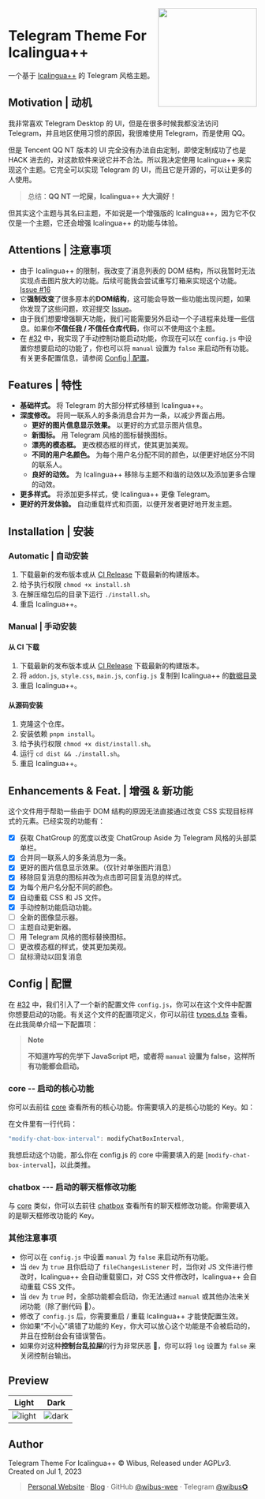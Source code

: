 <div>
<img align="right" width="200" src="https://github.com/wibus-wee/icalingua-theme-telegram/assets/62133302/115cdb16-88fa-4ba6-9a14-32b9ab669b1b#gh-dark-mode-only" />

</div>

# Telegram Theme For Icalingua++

一个基于 [Icalingua++](https://github.com/Icalingua-plus-plus/Icalingua-plus-plus) 的 Telegram 风格主题。

## Motivation | 动机

我非常喜欢 Telegram Desktop 的 UI，但是在很多时候我都没法访问 Telegram，并且地区使用习惯的原因，我很难使用 Telegram，而是使用 QQ。

但是 Tencent QQ NT 版本的 UI 完全没有办法自由定制，即使定制成功了也是 HACK 进去的，对这款软件来说它并不合法。所以我决定使用 Icalingua++ 来实现这个主题。它完全可以实现 Telegram 的 UI，而且它是开源的，可以让更多的人使用。

> 总结：**QQ NT 一坨屎，Icalingua++ 大大滴好！**

但其实这个主题与其名曰主题，不如说是一个增强版的 Icalingua++，因为它不仅仅是一个主题，它还会增强 Icalingua++ 的功能与体验。

## Attentions | 注意事项

- 由于 Icalingua++ 的限制，我改变了消息列表的 DOM 结构，所以我暂时无法实现点击图片放大的功能。后续可能我会尝试重写灯箱来实现这个功能。[Issue #16](https://github.com/wibus-wee/icalingua-theme-telegram/issues/16)
- 它**强制改变**了很多原本的**DOM结构**，这可能会导致一些功能出现问题，如果你发现了这些问题，欢迎提交 [Issue](https://github.com/wibus-wee/icalingua-theme-telegram/issues)。
- 由于我们想要增强聊天功能，我们可能需要另外启动一个子进程来处理一些信息。如果你**不信任我 / 不信任仓库代码**，你可以不使用这个主题。
- 在 [#32](https://github.com/wibus-wee/icalingua-theme-telegram/pull/32) 中，我实现了手动控制功能启动功能，你现在可以在 `config.js` 中设置你想要启动的功能了，你也可以将 `manual` 设置为 `false` 来启动所有功能。有关更多配置信息，请参阅 [Config | 配置](#config--配置)。

## Features | 特性

- **基础样式。** 将 Telegram 的大部分样式移植到 Icalingua++。
- **深度修改。** 将同一联系人的多条消息合并为一条，以减少界面占用。
  - **更好的图片信息显示效果。** 以更好的方式显示图片信息。
  - **新图标。** 用 Telegram 风格的图标替换图标。
  - **漂亮的模态框。** 更改模态框的样式，使其更加美观。
  - **不同的用户名颜色。** 为每个用户名分配不同的颜色，以便更好地区分不同的联系人。
  - **良好的动效。** 为 Icalingua++ 移除与主题不和谐的动效以及添加更多合理的动效。
- **更多样式。** 将添加更多样式，使 Icalingua++ 更像 Telegram。
- **更好的开发体验。** 自动重载样式和页面，以便开发者更好地开发主题。

## Installation | 安装

### Automatic | 自动安装

1. 下载最新的发布版本或从 [CI Release](https://github.com/wibus-wee/icalingua-theme-telegram/releases) 下载最新的构建版本。
2. 给予执行权限 `chmod +x install.sh`
3. 在解压缩包后的目录下运行 `./install.sh`。
4. 重启 Icalingua++。

### Manual | 手动安装

#### 从 CI 下载

1. 下载最新的发布版本或从 [CI Release](https://github.com/wibus-wee/icalingua-theme-telegram/releases) 下载最新的构建版本。
2. 将 `addon.js`, `style.css`, `main.js`, `config.js` 复制到 Icalingua++ 的[数据目录](https://github.com/Icalingua-plus-plus/Icalingua-plus-plus#%E9%BB%98%E8%AE%A4%E6%95%B0%E6%8D%AE%E7%9B%AE%E5%BD%95)
3. 重启 Icalingua++。

#### 从源码安装

1. 克隆这个仓库。
2. 安装依赖 `pnpm install`。
3. 给予执行权限 `chmod +x dist/install.sh`。
4. 运行 `cd dist && ./install.sh`。
5. 重启 Icalingua++。

## Enhancements & Feat. | 增强 & 新功能

这个文件用于帮助一些由于 DOM 结构的原因无法直接通过改变 CSS 实现目标样式的元素。已经实现的功能有：

- [x] 获取 ChatGroup 的宽度以改变 ChatGroup Aside 为 Telegram 风格的头部菜单栏。
- [x] 合并同一联系人的多条消息为一条。
- [x] 更好的图片信息显示效果。（仅针对单张图片消息）
- [x] 移除回复消息的图标并改为点击即可回复消息的样式。
- [x] 为每个用户名分配不同的颜色。
- [x] 自动重载 CSS 和 JS 文件。
- [x] 手动控制功能启动功能。
- [ ] 全新的图像显示器。
- [ ] 主题自动更新器。
- [ ] 用 Telegram 风格的图标替换图标。
- [ ] 更改模态框的样式，使其更加美观。
- [ ] 鼠标滑动以回复消息

## Config | 配置

在 [#32](https://github.com/wibus-wee/icalingua-theme-telegram/pull/32) 中，我们引入了一个新的配置文件 `config.js`，你可以在这个文件中配置你想要启动的功能。有关这个文件的配置项定义，你可以前往 [types.d.ts](./types.d.ts) 查看。在此我简单介绍一下配置项：

> **Note**
>
> **不知道咋写的先学下 JavaScript 吧，或者将 `manual` 设置为 false，这样所有功能都会启动。**

### core -- 启动的核心功能

你可以去前往 [core](./src/core//index.ts) 查看所有的核心功能。你需要填入的是核心功能的 Key。如：

在文件里有一行代码：

```ts
"modify-chat-box-interval": modifyChatBoxInterval,
```

我想启动这个功能，那么你在 config.js 的 core 中需要填入的是 [`modify-chat-box-interval`]，以此类推。

### chatbox --- 启动的聊天框修改功能

与 [core](#core----启动的核心功能) 类似，你可以去前往 [chatbox](./src/functions/index.ts) 查看所有的聊天框修改功能。你需要填入的是聊天框修改功能的 Key。

### 其他注意事项

- 你可以在 `config.js` 中设置 `manual` 为 `false` 来启动所有功能。
- 当 `dev` 为 `true` 且你启动了 `fileChangesListener` 时，当你对 JS 文件进行修改时，Icalingua++ 会自动重载窗口，对 CSS 文件修改时，Icalingua++ 会自动重载 CSS 文件。
- 当 `dev` 为 `true` 时，全部功能都会启动，你无法通过 `manual` 或其他办法来关闭功能（除了删代码 🙂）。
- 修改了 `config.js` 后，你需要重启 / 重载 Icalingua++ 才能使配置生效。
- 你如果“不小心”填错了功能的 Key，你大可以放心这个功能是不会被启动的，并且在控制台会有错误警告。
- 如果你对这种**控制台乱拉屎**的行为非常厌恶 🤬，你可以将 `log` 设置为 `false` 来关闭控制台输出。

## Preview

|Light|Dark|
|---|---|
|<img alt="light" src="https://github.com/wibus-wee/icalingua-theme-telegram/assets/62133302/841d7e5e-5e82-4373-9983-f61903879c86">|<img  alt="dark" src="https://github.com/wibus-wee/icalingua-theme-telegram/assets/62133302/e07826bd-99a8-49fb-96b6-c7dad19cf16e">|

## Author

Telegram Theme For Icalingua++ © Wibus, Released under AGPLv3. Created on Jul 1, 2023

> [Personal Website](http://wibus.ren/) · [Blog](https://blog.wibus.ren/) · GitHub [@wibus-wee](https://github.com/wibus-wee/) · Telegram [@wibus✪](https://t.me/wibus_wee)
